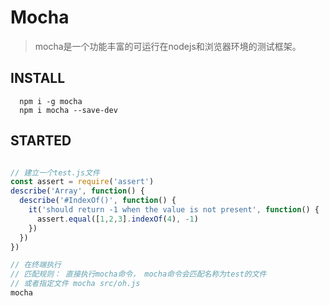 # Mocha
> mocha是一个功能丰富的可运行在nodejs和浏览器环境的测试框架。

## INSTALL
```shell
  npm i -g mocha
  npm i mocha --save-dev
```

## STARTED
```js

// 建立一个test.js文件
const assert = require('assert')
describe('Array', function() {
  describe('#IndexOf()', function() {
    it('should return -1 when the value is not present', function() {
      assert.equal([1,2,3].indexOf(4), -1)
    })
  })
})

// 在终端执行
// 匹配规则： 直接执行mocha命令， mocha命令会匹配名称为test的文件
// 或者指定文件 mocha src/oh.js
mocha

```
